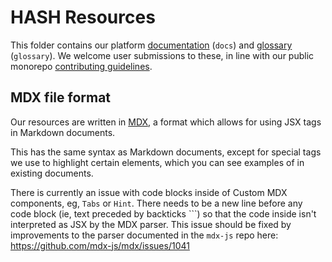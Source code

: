 # HASH Resources

This folder contains our platform [documentation](https://hash.ai/docs?utm_medium=organic&utm_source=github_readme_resources) (`docs`) and [glossary](https://hash.ai/glossary?utm_medium=organic&utm_source=github_readme_resources) (`glossary`). We welcome user submissions to these, in line with our public monorepo [contributing guidelines](../../../CONTRIBUTING.md).

## MDX file format

Our resources are written in [MDX](https://mdxjs.com/), a format which allows for using JSX tags in Markdown documents.

This has the same syntax as Markdown documents, except for special tags we use to highlight certain elements, which you can see examples of in existing documents.

There is currently an issue with code blocks inside of Custom MDX components, eg, `Tabs` or `Hint`. There needs to be a new line before any code block (ie, text preceded by backticks ```) so that the code inside isn't interpreted as JSX by the MDX parser. This issue should be fixed by improvements to the parser documented in the `mdx-js` repo here: https://github.com/mdx-js/mdx/issues/1041
